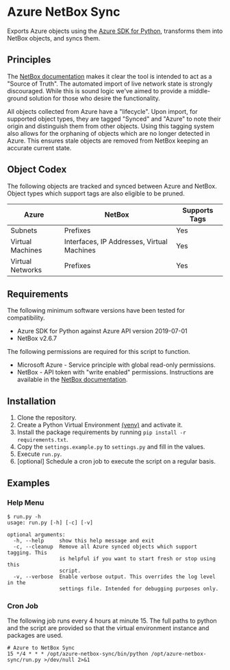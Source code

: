 # Azure NetBox Sync

Exports Azure objects using the [Azure SDK for Python](https://docs.microsoft.com/en-us/python/api/?view=azure-python), transforms them into NetBox objects, and syncs them.

## Principles

The [NetBox documentation](https://netbox.readthedocs.io/en/stable/#serve-as-a-source-of-truth) makes it clear the tool is intended to act as a "Source of Truth". The automated import of live network state is strongly discouraged. While this is sound logic we've aimed to provide a middle-ground solution for those who desire the functionality.

All objects collected from Azure have a "lifecycle". Upon import, for supported object types, they are tagged "Synced" and "Azure" to note their origin and distinguish them from other objects. Using this tagging system also allows for the orphaning of objects which are no longer detected in Azure. This ensures stale objects are removed from NetBox keeping an accurate current state.

## Object Codex

The following objects are tracked and synced between Azure and NetBox. Object types which support tags are also eligible to be pruned.

| Azure            | NetBox                                     | Supports Tags |
|------------------|--------------------------------------------|---------------|
| Subnets          | Prefixes                                   | Yes           |
| Virtual Machines | Interfaces, IP Addresses, Virtual Machines | Yes           |
| Virtual Networks | Prefixes                                   | Yes           |

## Requirements

The following minimum software versions have been tested for compatibility.

* Azure SDK for Python against Azure API version 2019-07-01
* NetBox v2.6.7

The following permissions are required for this script to function.
* Microsoft Azure - Service principle with global read-only permissions.
* NetBox - API token with "write enabled" permissions. Instructions are available in the [NetBox documentation](https://netbox.readthedocs.io/en/stable/api/authentication/).

## Installation

1. Clone the repository.
2. Create a Python Virtual Environment [(venv)](https://docs.python.org/3/library/venv.html) and activate it.
3. Install the package requirements by running `pip install -r requirements.txt`.
4. Copy the `settings.example.py` to `settings.py` and fill in the values.
5. Execute `run.py`.
6. [optional] Schedule a cron job to execute the script on a regular basis.

## Examples

### Help Menu

```
$ run.py -h
usage: run.py [-h] [-c] [-v]

optional arguments:
  -h, --help     show this help message and exit
  -c, --cleanup  Remove all Azure synced objects which support tagging. This
                 is helpful if you want to start fresh or stop using this
                 script.
  -v, --verbose  Enable verbose output. This overrides the log level in the
                 settings file. Intended for debugging purposes only.
```

### Cron Job

The following job runs every 4 hours at minute 15. The full paths to python and the script are provided so that the virtual environment instance and packages are used.

```
# Azure to NetBox Sync
15 */4 * * * /opt/azure-netbox-sync/bin/python /opt/azure-netbox-sync/run.py >/dev/null 2>&1
```
